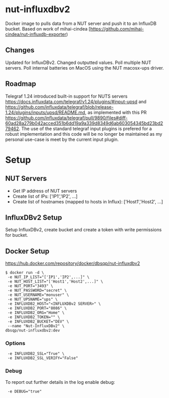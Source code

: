# nut-influxdbv2
Docker image to pulls data from a NUT server and push it to an InfluxDB bucket. Based on work of mihai-cindea [https://github.com/mihai-cindea/nut-influxdb-exporter)

## Changes
Updated for InfluxDBv2. Changed outputted values. Poll multiple NUT servers. Poll internal batteries on MacOS using the NUT macosx-ups driver.

## Roadmap
Telegraf 1.24 introduced built-in support for NUTS servers https://docs.influxdata.com/telegraf/v1.24/plugins/#input-upsd and https://github.com/influxdata/telegraf/blob/release-1.24/plugins/inputs/upsd/README.md, as implemented with this PR https://github.com/influxdata/telegraf/pull/9890/files#diff-60ad28a279b042acced351b6dd19a9a339d8349d6ab603054345bd23bd279462. The use of the standard telegraf input plugins is prefered for a robust implementation and this code will be no longer be maintained as my personal use-case is meet by the current input plugin.

# Setup

## NUT Servers
- Get IP address of NUT servers
- Create list of IPs: ['IP1','IP2', ...]
- Create list of hostnames (mapped to hosts in Influx): ['Host1','Host2', ...]

## InfluxDBv2 Setup
Setup InfluxDBv2, create bucket and create a token with write permissions for bucket.

## Docker Setup
https://hub.docker.com/repository/docker/dbsqp/nut-influxdbv2
```
$ docker run -d \
 -e NUT_IP_LIST="['IP1','IP2',...]" \
 -e NUT_HOST_LIST="['Host1','Host2',...]" \
 -e NUT_PORT="3493" \
 -e NUT_PASSWORD="secret" \
 -e NUT_USERNAME="monuser" \
 -e NUT_UPSNAME="ups" \
 -e INFLUXDB2_HOST="<INFLUXDBv2 SERVER>" \
 -e INFLUXDB2_PORT="8086" \
 -e INFLUXDB2_ORG="Home" \
 -e INFLUXDB2_TOKEN="" \
 -e INFLUXDB2_BUCKET="DEV" \
 --name "Nut-InfluxDBv2" \
dbsqp/nut-influxdbv2:dev
```

### Options
```
 -e INFLUXDB2_SSL="True" \
 -e INFLUXDB2_SSL_VERIFY="False"
```

### Debug
To report out further details in the log enable debug:
```
 -e DEBUG="true"
```
